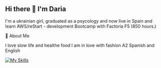 ## Hi there 👋 I'm Daria
I'm a ukrainian girl, graduated as a psycology and now live in Spain and learn AWS/reStart - development Bootcamp with Factoria F5 (850 hours.)

🚀 About Me

I love slow life and healthe food
I am in love with fashion
A2 Spanish and English

[![My Skills](https://skillicons.dev/icons?i=js,html,css,wasm)](https://skillicons.dev)

<!--
**happiestlook/happiestlook** is a ✨ _special_ ✨ repository because its `README.md` (this file) appears on your GitHub profile.

Here are some ideas to get you started:

- 🔭 I’m currently working on ...
- 🌱 I’m currently learning ...
- 👯 I’m looking to collaborate on ...
- 🤔 I’m looking for help with ...
- 💬 Ask me about ...
- 📫 How to reach me: ...
- 😄 Pronouns: ...
- ⚡ Fun fact: ...
-->
